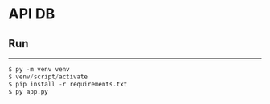 # API DB

## **Run**
---
```python
$ py -m venv venv
$ venv/script/activate
$ pip install -r requirements.txt
$ py app.py
```